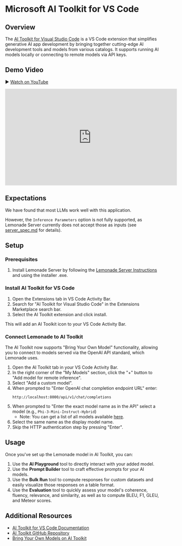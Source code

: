 # Microsoft AI Toolkit for VS Code

## Overview

The [AI Toolkit for Visual Studio Code](https://learn.microsoft.com/en-us/windows/ai/toolkit/) is a VS Code extension that simplifies generative AI app development by bringing together cutting-edge AI development tools and models from various catalogs. It supports running AI models locally or connecting to remote models via API keys.

## Demo Video

▶️ [Watch on YouTube](https://www.youtube.com/watch?v=JecpotOZ6qo)

<iframe width="560" height="315" src="https://www.youtube.com/embed/JecpotOZ6qo?si=9YcWwVEx7UX5A812" 
title="YouTube video player" frameborder="0" allowfullscreen></iframe>

## Expectations

We have found that most LLMs work well with this application. 

However, the `Inference Parameters` option is not fully supported, as Lemonade Server currently does not accept those as inputs (see [server_spec.md](../server_spec.md) for details).


## Setup

### Prerequisites

1. Install Lemonade Server by following the [Lemonade Server Instructions](../README.md) and using the installer .exe.

### Install AI Toolkit for VS Code

1. Open the Extensions tab in VS Code Activity Bar.
2. Search for "AI Toolkit for Visual Studio Code" in the Extensions Marketplace search bar.
3. Select the AI Toolkit extension and click install.

This will add an AI Toolkit icon to your VS Code Activity Bar.

### Connect Lemonade to AI Toolkit

The AI Toolkit now supports "Bring Your Own Model" functionality, allowing you to connect to models served via the OpenAI API standard, which Lemonade uses.

1. Open the AI Toolkit tab in your VS Code Activity Bar.
2. In the right corner of the "My Models" section, click the "+" button to "Add model for remote inference".
3. Select "Add a custom model".
4. When prompted to "Enter OpenAI chat completion endpoint URL" enter:
    ```
    http://localhost:8000/api/v1/chat/completions
    ```
5. When prompted to "Enter the exact model name as in the API" select a model (e.g., `Phi-3-Mini-Instruct-Hybrid`)
    - Note: You can get a list of all models available [here](../server_models.md).
6. Select the same name as the display model name.
7. Skip the HTTP authentication step by pressing "Enter".

## Usage

Once you've set up the Lemonade model in AI Toolkit, you can:

1. Use the **AI Playground** tool to directly interact with your added model.
2. Use the **Prompt Builder** tool to craft effective prompts for your AI models.
3. Use the **Bulk Run** tool to compute responses for custom datasets and easily visualize those responses on a table format.
4. Use the **Evaluation** tool to quickly assess your model's coherence, fluency, relevance, and similarity, as well as to compute BLEU, F1, GLEU, and Meteor scores.

## Additional Resources

- [AI Toolkit for VS Code Documentation](https://learn.microsoft.com/en-us/windows/ai/toolkit/)
- [AI Toolkit GitHub Repository](https://github.com/microsoft/vscode-ai-toolkit)
- [Bring Your Own Models on AI Toolkit](https://techcommunity.microsoft.com/blog/azuredevcommunityblog/bring-your-own-models-on-ai-toolkit---using-ollama-and-api-keys/4369411)

<!--This file was originally licensed under Apache 2.0. It has been modified.
Modifications Copyright (c) 2025 AMD-->